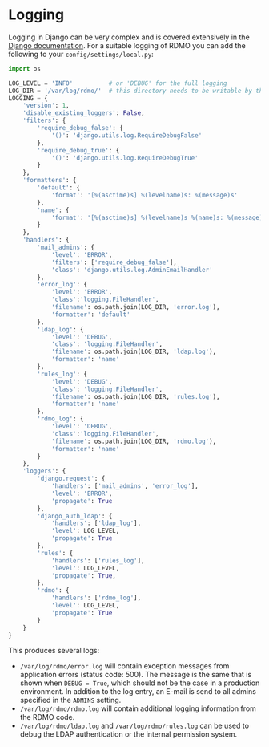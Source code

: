 # Logging

Logging in Django can be very complex and is covered extensively in the [Django documentation](https://docs.djangoproject.com/en/stable/topics/logging/). For a suitable logging of RDMO you can add the following to your `config/settings/local.py`:

```python
import os

LOG_LEVEL = 'INFO'          # or 'DEBUG' for the full logging
LOG_DIR = '/var/log/rdmo/'  # this directory needs to be writable by the rdmo user
LOGGING = {
    'version': 1,
    'disable_existing_loggers': False,
    'filters': {
        'require_debug_false': {
            '()': 'django.utils.log.RequireDebugFalse'
        },
        'require_debug_true': {
            '()': 'django.utils.log.RequireDebugTrue'
        }
    },
    'formatters': {
        'default': {
            'format': '[%(asctime)s] %(levelname)s: %(message)s'
        },
        'name': {
            'format': '[%(asctime)s] %(levelname)s %(name)s: %(message)s'
        }
    },
    'handlers': {
        'mail_admins': {
            'level': 'ERROR',
            'filters': ['require_debug_false'],
            'class': 'django.utils.log.AdminEmailHandler'
        },
        'error_log': {
            'level': 'ERROR',
            'class':'logging.FileHandler',
            'filename': os.path.join(LOG_DIR, 'error.log'),
            'formatter': 'default'
        },
        'ldap_log': {
            'level': 'DEBUG',
            'class': 'logging.FileHandler',
            'filename': os.path.join(LOG_DIR, 'ldap.log'),
            'formatter': 'name'
        },
        'rules_log': {
            'level': 'DEBUG',
            'class': 'logging.FileHandler',
            'filename': os.path.join(LOG_DIR, 'rules.log'),
            'formatter': 'name'
        },
        'rdmo_log': {
            'level': 'DEBUG',
            'class':'logging.FileHandler',
            'filename': os.path.join(LOG_DIR, 'rdmo.log'),
            'formatter': 'name'
        }
    },
    'loggers': {
        'django.request': {
            'handlers': ['mail_admins', 'error_log'],
            'level': 'ERROR',
            'propagate': True
        },
        'django_auth_ldap': {
            'handlers': ['ldap_log'],
            'level': LOG_LEVEL,
            'propagate': True
        },
        'rules': {
            'handlers': ['rules_log'],
            'level': LOG_LEVEL,
            'propagate': True,
        },
        'rdmo': {
            'handlers': ['rdmo_log'],
            'level': LOG_LEVEL,
            'propagate': True
        }
    }
}
```

This produces several logs:

* `/var/log/rdmo/error.log` will contain exception messages from application errors (status code: 500). The message is the same that is shown when `DEBUG = True`, which should not be the case in a production environment. In addition to the log entry, an E-mail is send to all admins specified in the `ADMINS` setting.
* `/var/log/rdmo/rdmo.log` will contain additional logging information from the RDMO code.
* `/var/log/rdmo/ldap.log` and `/var/log/rdmo/rules.log` can be used to debug the LDAP authentication or the internal permission system.
